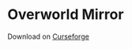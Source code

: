 # Overworld Mirror
Download on [Curseforge](https://www.curseforge.com/minecraft/mc-mods/overworld-mirror)
